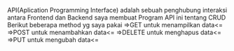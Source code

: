 API(Aplication Programming Interface) adalah sebuah penghubung interaksi antara Frontend dan Backend
saya membuat Program API ini tentang CRUD
Berikut beberapa method yg saya pakai
=>GET untuk menampilkan data<=
=>POST untuk menambahkan data<=
=>DELETE untuk menghapus data<=
=>PUT untuk mengubah data<=
